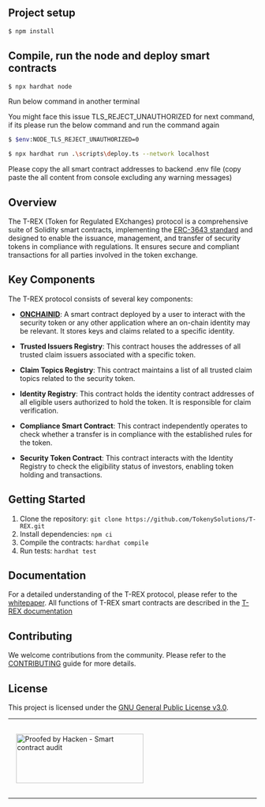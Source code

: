 ## Project setup

```bash
$ npm install
```

## Compile, run the node and deploy smart contracts 
```bash
$ npx hardhat node
```
Run below command in another terminal

You might face this issue TLS_REJECT_UNAUTHORIZED for next command, if its please run the below command and run the command again
```bash
$ $env:NODE_TLS_REJECT_UNAUTHORIZED=0
```
```bash
$ npx hardhat run .\scripts\deploy.ts --network localhost
```
Please copy the all smart contract addresses to backend .env file (copy paste the all content from console excluding any warning messages)

## Overview

The T-REX (Token for Regulated EXchanges) protocol is a comprehensive suite of Solidity smart contracts, 
implementing the [ERC-3643 standard](https://eips.ethereum.org/EIPS/eip-3643) and designed to enable the issuance, management, and transfer of security 
tokens in 
compliance with regulations. It ensures secure and compliant transactions for all parties involved in the token exchange.

## Key Components

The T-REX protocol consists of several key components:

- **[ONCHAINID](https://github.com/onchain-id/solidity)**: A smart contract deployed by a user to interact with the security token or any other application 
  where an on-chain identity may be relevant. It stores keys and claims related to a specific identity.

- **Trusted Issuers Registry**: This contract houses the addresses of all trusted claim issuers associated with a specific token.

- **Claim Topics Registry**: This contract maintains a list of all trusted claim topics related to the security token.

- **Identity Registry**: This contract holds the identity contract addresses of all eligible users authorized to hold the token. It is responsible for claim verification.

- **Compliance Smart Contract**: This contract independently operates to check whether a transfer is in compliance with the established rules for the token.

- **Security Token Contract**: This contract interacts with the Identity Registry to check the eligibility status of investors, enabling token holding and transactions.

## Getting Started

1. Clone the repository: `git clone https://github.com/TokenySolutions/T-REX.git`
2. Install dependencies: `npm ci`
3. Compile the contracts: `hardhat compile`
4. Run tests: `hardhat test`

## Documentation

For a detailed understanding of the T-REX protocol, please refer to the [whitepaper](./docs/TREX-WhitePaper.pdf).
All functions of T-REX smart contracts are described in the [T-REX documentation](https://docs.tokeny.com/docs/smart-contracts)

## Contributing

We welcome contributions from the community. Please refer to the [CONTRIBUTING](./CONTRIBUTING.md) guide for more details.

## License

This project is licensed under the [GNU General Public License v3.0](./LICENSE.md).

----

<div style="padding: 16px;">
   <a href="https://tokeny.com/wp-content/uploads/2023/04/Tokeny_TREX-v4_SC_Audit_Report.pdf" target="_blank">
       <img src="https://hacken.io/wp-content/uploads/2023/02/ColorWBTypeSmartContractAuditBackFilled.png" alt="Proofed by Hacken - Smart contract audit" style="width: 258px; height: 100px;">
   </a>
</div>

----
